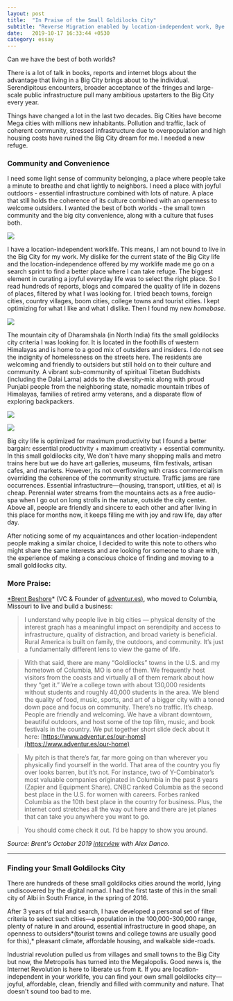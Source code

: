 ```yaml
---
layout: post
title:  "In Praise of the Small Goldilocks City"
subtitle: "Reverse Migration enabled by location-independent work, Bye Megalopolis, Community and convenience"
date:   2019-10-17 16:33:44 +0530
category: essay
---
```


Can we have the best of both worlds?

There is a lot of talk in books, reports and internet blogs about the advantage that living in a Big City brings about to the individual. Serendipitous encounters, broader acceptance of the fringes and large-scale public infrastructure pull many ambitious upstarters to the Big City every year. 

Things have changed a lot in the last two decades. Big Cities have become Mega cities with millions new inhabitants. Pollution and traffic, lack of coherent community, stressed infrastructure due to overpopulation and high housing costs have ruined the Big City dream for me. I needed a new refuge. 

### Community and Convenience

I need some light sense of community belonging, a place where people take a minute to breathe and chat lightly to neighbors. I need a place with joyful outdoors - essential infrastructure combined with lots of nature. A place that still holds the coherence of its culture combined with an openness to welcome outsiders. I wanted the best of both worlds - the small town community and the big city convenience, along with a culture that fuses both.


[<img src="https://s3-us-west-2.amazonaws.com/secure.notion-static.com/9aa88f8d-3411-4740-9edc-f05d37e11661/2x2_of_small_goldilocks_city.png">](https://s3-us-west-2.amazonaws.com/)


I have a location-independent worklife. This means, I am not bound to live in the Big City for my work. My dislike for the current state of the Big City life and the location-independence offered by my worklife made me go on a search sprint to find a better place where I can take refuge. The biggest element in curating a joyful everyday life was to select the right place. So I read hundreds of reports, blogs and compared the quality of life in dozens of places, filtered by what I was looking for. I tried beach towns, foreign cities, country villages, boom cities, college towns and tourist cities. I kept optimizing for what I like and what I dislike. Then I found my new *homebase*. 

[<img src="https://s3-us-west-2.amazonaws.com/secure.notion-static.com/5f33e046-e049-4e33-a00e-517e71621331/Untitled.png">](https://s3-us-west-2.amazonaws.com/)

The mountain city of Dharamshala (in North India) fits the small goldilocks city criteria I was looking for. It is located in the foothills of western Himalayas and is home to a good mix of outsiders and insiders. I do not see the indignity of homelessness on the streets here. The residents are welcoming and friendly to outsiders but still hold on to their culture and community. A vibrant sub-community of spiritual Tibetan Buddhists (including the Dalai Lama) adds to the diversity-mix along with proud Punjabi people from the neighboring state, nomadic mountain tribes of Himalayas, families of retired army veterans, and a disparate flow of exploring backpackers. 


[<img src="https://s3-us-west-2.amazonaws.com/secure.notion-static.com/b365a583-04b2-4b16-a1b7-8a33fccb7235/IMG_20191114_140651.jpg">](https://s3-us-west-2.amazonaws.com/)


[<img src="https://s3-us-west-2.amazonaws.com/secure.notion-static.com/9263045b-63a9-463a-beae-edbd78c79bf6/Untitled.png">](https://s3-us-west-2.amazonaws.com/)

Big city life is optimized for maximum productivity but I found a better bargain: essential productivity + maximum creativity + essential community. In this small goldilocks city, We don't have many shopping malls and metro trains here but we do have art galleries, museums, film festivals, artisan cafes, and markets. However, its not overflowing with crass commercialism overriding the coherence of the community structure. Traffic jams are rare occurrences. Essential infrastuctrure—(housing, transport, utilities, et al) is cheap. Perennial water streams from the mountains acts as a free audio-spa when I go out on long strolls in the nature, outside the city center. Above all, people are friendly and sincere to each other and after living in this place for months now, it keeps filling me with joy and raw life, day after day. 

After noticing some of my acquaintances and other location-independent people making a similar choice, I decided to write this note to others who might share the same interests and are looking for someone to share with, the experience of making a conscious choice of finding and moving to a small goldilocks city.  

### **More Praise:**

[*Brent Beshore](https://twitter.com/BrentBeshore)* (VC & Founder of [adventur.es)](http://adventur.es/), who moved to Columbia, Missouri to live and build a business: 

> I understand why people live in big cities — physical density of the interest graph has a meaningful impact on serendipity and access to infrastructure, quality of distraction, and broad variety is beneficial. Rural America is built on family, the outdoors, and community. It’s just a fundamentally different lens to view the game of life.

> With that said, there are many “Goldilocks” towns in the U.S. and my hometown of Columbia, MO is one of them. We frequently host visitors from the coasts and virtually all of them remark about how they “get it.” We’re a college town with about 130,000 residents without students and roughly 40,000 students in the area. We blend the quality of food, music, sports, and art of a bigger city with a toned down pace and focus on community. There’s no traffic. It’s cheap. People are friendly and welcoming. We have a vibrant downtown, beautiful outdoors, and host some of the top film, music, and book festivals in the country. We put together short slide deck about it here:
[https://www.adventur.es/our-home](https://www.adventur.es/our-home)

> My pitch is that there’s far, far more going on than wherever you physically find yourself in the world. That area of the country you fly over looks barren, but it’s not. For instance, two of Y-Combinator’s most valuable companies originated in Columbia in the past 8 years (Zapier and Equipment Share). CNBC ranked Columbia as the second best place in the U.S. for women with careers. Forbes ranked Columbia as the 10th best place in the country for business. Plus, the internet cord stretches all the way out here and there are jet planes that can take you anywhere you want to go.

> You should come check it out. I’d be happy to show you around.

*Source: Brent's October 2019 [interview](https://danco.substack.com/p/an-interview-with-brent-beshore?r=2hi7l&utm_campaign=post&utm_medium=web&utm_source=copy) with Alex Danco.* 

 

---

### Finding your Small Goldilocks City

There are hundreds of these small goldilocks cities around the world, lying undiscovered by the digital nomad. I had the first taste of this in the small city of Albi in South France, in the spring of 2016. 

After 3 years of trial and search, I have developed a personal set of filter criteria to select such cities—a population in the 100,000-300,000 range, plenty of nature in and around, essential infrastructure in good shape, an openness to outsiders*(tourist towns and college towns are usually good for this),* pleasant climate, affordable housing, and walkable side-roads. 

Industrial revolution pulled us from villages and small towns to the Big City but now, the Metropolis has turned into the Megalopolis. Good news is, the Internet Revolution is here to liberate us from it. If you are location-independent in your worklife, you can find your own small goldilocks city— joyful, affordable, clean, friendly and filled with community and nature. That doesn't sound too bad to me.   
